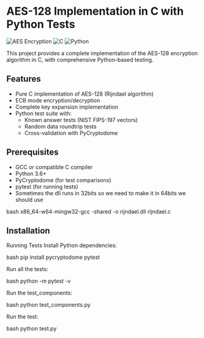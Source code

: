 # AES-128 Implementation in C with Python Tests

![AES Encryption](https://img.shields.io/badge/Algorithm-AES-2ea44f) ![C](https://img.shields.io/badge/Language-C-blue) ![Python](https://img.shields.io/badge/Test%20Suite-Python-yellow)

This project provides a complete implementation of the AES-128 encryption algorithm in C, with comprehensive Python-based testing.

## Features

- Pure C implementation of AES-128 (Rijndael algorithm)
- ECB mode encryption/decryption
- Complete key expansion implementation
- Python test suite with:
  - Known answer tests (NIST FIPS-197 vectors)
  - Random data roundtrip tests
  - Cross-validation with PyCryptodome


## Prerequisites

- GCC or compatible C compiler
- Python 3.6+
- PyCryptodome (for test comparisons)
- pytest (for running tests)
- Sometimes the dll runs in 32bits so we need to make it in 64bits we should use 

bash
x86_64-w64-mingw32-gcc -shared -o rijndael.dll rijndael.c

## Installation


Running Tests
Install Python dependencies:

bash
pip install pycryptodome pytest

Run all the tests:

bash
python -m pytest -v

Run the test_components:

bash
python test_components.py 

Run the test:

bash
python test.py    